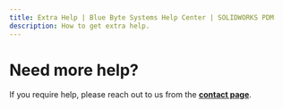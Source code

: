 ```yaml
---
title: Extra Help | Blue Byte Systems Help Center | SOLIDWORKS PDM
description: How to get extra help.
---
```

# Need more help?

If you require help, please reach out to us from the **[contact page](https://bluebyte.biz/contact/)**.